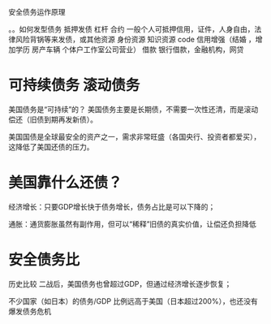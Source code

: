 安全债务运作原理

。。如何发型债务
抵押发债   杠杆 合约
一般个人可抵押信用，证件，人身自由，法律风险背锅等来发债，或其他资源  身份资源 知识资源 code
信用增强（结婚 ，增加学历  房产车辆 个体户工作室公司营业） 
借款 银行借款，金融机构，网贷


# 可持续债务 滚动债务
美国债务是“可持续”的？
美国债务主要是长期债，不需要一次性还清，而是滚动偿还（旧债到期再发新债）。

美国国债是全球最安全的资产之一，需求非常旺盛（各国央行、投资者都爱买），这降低了美国还债的压力。


# 美国靠什么还债？
经济增长：只要GDP增长快于债务增长，债务占比是可以下降的；



通胀：通货膨胀虽然有副作用，但可以“稀释”旧债的真实价值，让偿还负担降低



# 安全债务比

历史比较
二战后，美国债务也曾超过GDP，但通过经济增长逐步恢复；

不少国家（如日本）的债务/GDP 比例远高于美国（日本超过200%），也还没有爆发债务危机
